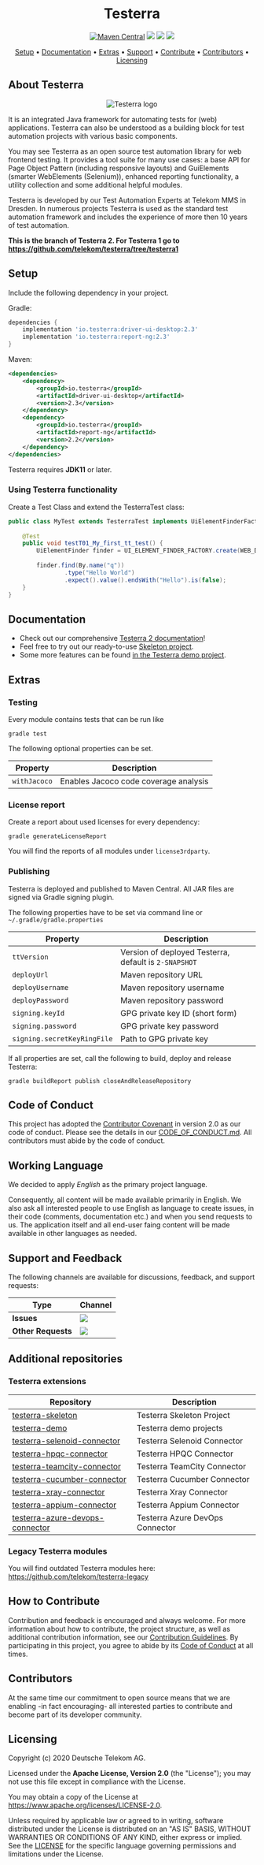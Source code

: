 <h1 align="center">
    Testerra
</h1>



<p align="center">
    <a href="https://mvnrepository.com/artifact/io.testerra" title="MavenCentral"><img alt="Maven Central" src="https://img.shields.io/maven-central/v/io.testerra/core/2?label=Maven%20Central"></a>
    <a href="/../../commits/" title="Last Commit"><img src="https://img.shields.io/github/last-commit/telekom/testerra?style=flat"></a>
    <a href="/../../issues" title="Open Issues"><img src="https://img.shields.io/github/issues/telekom/testerra?style=flat"></a>
    <a href="./LICENSE" title="License"><img src="https://img.shields.io/badge/License-Apache%202.0-green.svg?style=flat"></a>
</p>

<p align="center">
  <a href="#setup">Setup</a> •
  <a href="#documentation">Documentation</a> •
  <a href="#extras">Extras</a> •
  <a href="#support-and-feedback">Support</a> •
  <a href="#how-to-contribute">Contribute</a> •
  <a href="#contributors">Contributors</a> •
  <a href="#licensing">Licensing</a>
</p>

## About Testerra

<p align="center">
    <img src="docs/src/images/s_Testerra_Logo_0256px.png" alt="Testerra logo">
</p>

It is an integrated Java framework for automating tests for (web) applications. Testerra can also be understood as a building block for test automation projects with various basic components.

You may see Testerra as an open source test automation library for web frontend testing. It provides a tool suite for many use cases: a base API for Page Object Pattern (including responsive layouts) and GuiElements (smarter WebElements (Selenium)), enhanced reporting functionality, a utility collection and some additional helpful modules.

Testerra is developed by our Test Automation Experts at Telekom MMS in Dresden. In numerous projects Testerra is used as the standard test automation framework and includes the experience of more then 10 years of test automation.

**This is the branch of Testerra 2. For Testerra 1 go to https://github.com/telekom/testerra/tree/testerra1** 

## Setup

Include the following dependency in your project.

Gradle:
```groovy
dependencies {
    implementation 'io.testerra:driver-ui-desktop:2.3'
    implementation 'io.testerra:report-ng:2.3'
}
```

Maven:
```xml
<dependencies>
    <dependency>
        <groupId>io.testerra</groupId>
        <artifactId>driver-ui-desktop</artifactId>
        <version>2.3</version>
    </dependency>
    <dependency>
        <groupId>io.testerra</groupId>
        <artifactId>report-ng</artifactId>
        <version>2.2</version>
    </dependency>
</dependencies>
```

Testerra requires **JDK11** or later.

### Using Testerra functionality

Create a Test Class and extend the TesterraTest class:

````java
public class MyTest extends TesterraTest implements UiElementFinderFactoryProvider, WebDriverManagerProvider {
    
    @Test
    public void testT01_My_first_tt_test() {
        UiElementFinder finder = UI_ELEMENT_FINDER_FACTORY.create(WEB_DRIVER_MANAGER.getWebDriver());
        
        finder.find(By.name("q"))
                .type("Hello World")
                .expect().value().endsWith("Hello").is(false);
    }
}
````

## Documentation

* Check out our comprehensive [Testerra 2 documentation](https://docs.testerra.io/testerra/2-latest/index.html)!
* Feel free to try out our ready-to-use [Skeleton project][testerra-skeleton].
* Some more features can be found [in the Testerra demo project][testerra-demo].

## Extras

### Testing

Every module contains tests that can be run like
```shell
gradle test
```

The following optional properties can be set.

| Property                      | Description                                           |
| ----------------------------- | ----------------------------------------------------- |
| `withJacoco`                   | Enables Jacoco code coverage analysis |

### License report

Create a report about used licenses for every dependency:

``gradle generateLicenseReport``

You will find the reports of all modules under  ``license3rdparty``.

### Publishing

Testerra is deployed and published to Maven Central. All JAR files are signed via Gradle signing plugin.

The following properties have to be set via command line or ``~/.gradle/gradle.properties``

| Property                      | Description                                           |
| ----------------------------- | ----------------------------------------------------- |
| `ttVersion`                   | Version of deployed Testerra, default is `2-SNAPSHOT` |
| `deployUrl`                   | Maven repository URL                                  |
| `deployUsername`              | Maven repository username                             |
| `deployPassword`              | Maven repository password                             |
| `signing.keyId`               | GPG private key ID (short form)                       |
| `signing.password`            | GPG private key password                              |
| `signing.secretKeyRingFile`   | Path to GPG private key                               |

If all properties are set, call the following to build, deploy and release Testerra:
````shell
gradle buildReport publish closeAndReleaseRepository
````

## Code of Conduct

This project has adopted the [Contributor Covenant](https://www.contributor-covenant.org/) in version 2.0 as our code of conduct. Please see the details in our [CODE_OF_CONDUCT.md](CODE_OF_CONDUCT.md). All contributors must abide by the code of conduct.

## Working Language

We decided to apply _English_ as the primary project language.  

Consequently, all content will be made available primarily in English. We also ask all interested people to use English as language to create issues, in their code (comments, documentation etc.) and when you send requests to us. The application itself and all end-user faing content will be made available in other languages as needed.


## Support and Feedback
The following channels are available for discussions, feedback, and support requests:

| Type                     | Channel                                                |
| ------------------------ | ------------------------------------------------------ |
| **Issues**   | <a href="https://github.com/telekom/testerra/issues/new/choose" title="Issues"><img src="https://img.shields.io/github/issues/telekom/testerra?style=flat"></a> |
| **Other Requests**    | <a href="mailto:testerra@t-systems-mms.com" title="Email us"><img src="https://img.shields.io/badge/email-Testerra%20team-green?logo=mail.ru&style=flat-square&logoColor=white"></a>   |

## Additional repositories

### Testerra extensions

| Repository                        | Description                     |
|-----------------------------------|---------------------------------|
| [testerra-skeleton]               | Testerra Skeleton Project       |
| [testerra-demo]                   | Testerra demo projects          |
| [testerra-selenoid-connector]     | Testerra Selenoid Connector     |
| [testerra-hpqc-connector]         | Testerra HPQC Connector         |
| [testerra-teamcity-connector]     | Testerra TeamCity Connector     |
| [testerra-cucumber-connector]     | Testerra Cucumber Connector     |
| [testerra-xray-connector]         | Testerra Xray Connector         |
| [testerra-appium-connector]       | Testerra Appium Connector       |
| [testerra-azure-devops-connector] | Testerra Azure DevOps Connector |

[testerra]: https://github.com/telekom/testerra
[testerra-skeleton]: https://github.com/telekom/testerra-skeleton
[testerra-demo]: https://github.com/T-Systems-MMS/testerra-demo
[testerra-selenoid-connector]: https://github.com/telekom/testerra-selenoid-connector
[testerra-hpqc-connector]: https://github.com/telekom/testerra-hpqc-connector
[testerra-teamcity-connector]: https://github.com/telekom/testerra-teamcity-connector
[testerra-cucumber-connector]: https://github.com/telekom/testerra-cucumber-connector
[testerra-xray-connector]: https://github.com/telekom/testerra-xray-connector
[testerra-appium-connector]: https://github.com/telekom/testerra-appium-connector
[testerra-azure-devops-connector]: https://github.com/telekom/testerra-azure-devops-connector

### Legacy Testerra modules

You will find outdated Testerra modules here: https://github.com/telekom/testerra-legacy

## How to Contribute

Contribution and feedback is encouraged and always welcome. For more information about how to contribute, the project structure, as well as additional contribution information, see our [Contribution Guidelines](./CONTRIBUTING.md). By participating in this project, you agree to abide by its [Code of Conduct](./CODE_OF_CONDUCT.md) at all times.

## Contributors

At the same time our commitment to open source means that we are enabling -in fact encouraging- all interested parties to contribute and become part of its developer community.

## Licensing

Copyright (c) 2020 Deutsche Telekom AG.

Licensed under the **Apache License, Version 2.0** (the "License"); you may not use this file except in compliance with the License.

You may obtain a copy of the License at https://www.apache.org/licenses/LICENSE-2.0.

Unless required by applicable law or agreed to in writing, software distributed under the License is distributed on an "AS IS" BASIS, WITHOUT WARRANTIES OR CONDITIONS OF ANY KIND, either express or implied. See the [LICENSE](./LICENSE) for the specific language governing permissions and limitations under the License.

